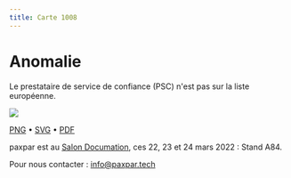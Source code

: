 ```yaml
---
title: Carte 1008
---
```


# Anomalie

Le prestataire de service de confiance (PSC) n'est pas sur la liste européenne.


![](https://media.paxpar.tech/ludi/card_1008_recto.png)

[PNG](https://media.paxpar.tech/ludi/card_1008_recto.png) • [SVG](https://media.paxpar.tech/ludi/card_1008_recto.svg) • [PDF](https://media.paxpar.tech/ludi/card_1008_recto.pdf)

paxpar est au [Salon Documation](https://www.documation.fr/info_societe/527/paxpartech.html), ces 22, 23 et 24 mars 2022 : Stand A84.

Pour nous contacter : info@paxpar.tech



